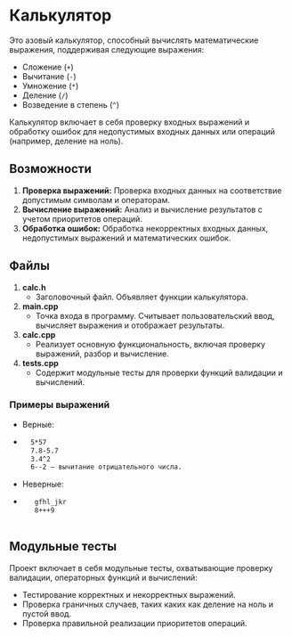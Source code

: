 # Калькулятор

Это азовый калькулятор, способный вычислять математические выражения, поддерживая следующие выражения:

- Сложение (`+`)
- Вычитание (`-`)
- Умножение (`*`)
- Деление (`/`)
- Возведение в степень (`^`)

Калькулятор включает в себя проверку входных выражений и обработку ошибок для недопустимых входных данных или операций (например, деление на ноль).

## Возможности

1. **Проверка выражений:** Проверка входных данных на соответствие допустимым символам и операторам.
2. **Вычисление выражений:** Анализ и вычисление результатов с учетом приоритетов операций.
3. **Обработка ошибок:** Обработка некорректных входных данных, недопустимых выражений и математических ошибок.

## Файлы

1. **calc.h**
   - Заголовочный файл. Объявляет функции калькулятора.
2. **main.cpp**
   - Точка входа в программу. Считывает пользовательский ввод, вычисляет выражения и отображает результаты.
3. **calc.cpp**
   - Реализует основную функциональность, включая проверку выражений, разбор и вычисление.
4. **tests.cpp**
   - Содержит модульные тесты для проверки функций валидации и вычислений.


### Примеры выражений
- Верные:
- ```bash
    5*57
    7.8-5.7
    3.4^2
    6--2 — вычитание отрицательного числа.
- Неверные:
- ```bash
     gfhl_jkr
     8+++9
     
## Модульные тесты

Проект включает в себя модульные тесты, охватывающие проверку валидации, операторных функций и вычислений:

- Тестирование корректных и некорректных выражений.
- Проверка граничных случаев, таких каких как деление на ноль и пустой ввод.
- Проверка правильной реализации приоритетов операций.
